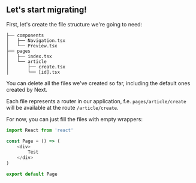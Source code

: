 ## Let's start migrating!

First, let's create the file structure we're going to need: 
```
├── components
│   ├── Navigation.tsx
│   └── Preview.tsx
├── pages
│   ├── index.tsx
│   └── article
│       ├── create.tsx
│       └── [id].tsx
```

You can delete all the files we've created so far, including the default ones created by Next.

Each file represents a router in our application, f.e. `pages/article/create` will be available 
at the route `/article/create`.

For now, you can just fill the files with empty wrappers: 
```typescript jsx 
import React from 'react'

const Page = () => ( 
    <div>
        Test
    </div> 
)

export default Page 
```
